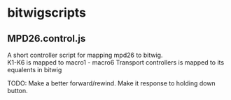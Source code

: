 # bitwigscripts
## MPD26.control.js
A short controller script for mapping mpd26 to bitwig.  
K1-K6 is mapped to macro1 - macro6
Transport controllers is mapped to its equalents in bitwig

TODO: Make a better forward/rewind. Make it response to holding down button.
